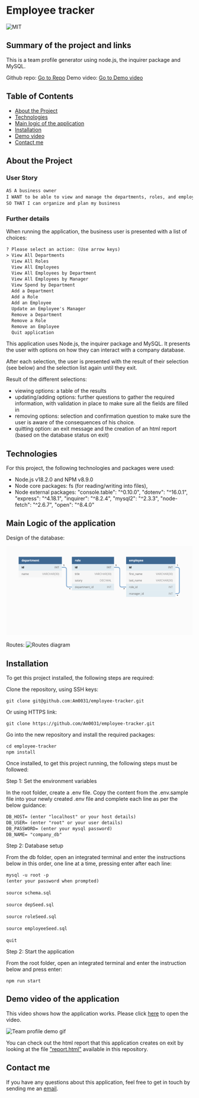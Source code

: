 # Employee tracker

![MIT](https://img.shields.io/badge/License-MIT-blue)

## Summary of the project and links

This is a team profile generator using node.js, the inquirer package and MySQL.

Github repo: [Go to Repo](https://github.com/Am0031/employee-tracker/tree/dev)
Demo video: [Go to Demo video]()

## Table of Contents

- [About the Project](#about-the-project)
- [Technologies](#technologies)
- [Main logic of the application](#main-logic-of-the-application)
- [Installation](#installation)
- [Demo video](#demo-video-of-the-application)
- [Contact me](#contact-me)

## About the Project

### User Story

```md
AS A business owner
I WANT to be able to view and manage the departments, roles, and employees in my company
SO THAT I can organize and plan my business
```

### Further details

When running the application, the business user is presented with a list of choices:

```
? Please select an action: (Use arrow keys)
> View All Departments
  View All Roles
  View All Employees
  View All Employees by Department
  View All Employees by Manager
  View Spend by Department
  Add a Department
  Add a Role
  Add an Employee
  Update an Employee's Manager
  Remove a Department
  Remove a Role
  Remove an Employee
  Quit application

```

This application uses Node.js, the inquirer package and MySQL. It presents the user with options on how they can interact with a company database.

After each selection, the user is presented with the result of their selection (see below) and the selection list again until they exit.

Result of the different selections:

- viewing options: a table of the results
- updating/adding options: further questions to gather the required information, with validation in place to make sure all the fields are filled in
- removing options: selection and confirmation question to make sure the user is aware of the consequences of his choice.
- quitting option: an exit message and the creation of an html report (based on the database status on exit)

## Technologies

For this project, the following technologies and packages were used:

- Node.js v18.2.0 and NPM v8.9.0
- Node core packages: fs (for reading/writing into files),
- Node external packages:
  "console.table": "^0.10.0",
  "dotenv": "^16.0.1",
  "express": "^4.18.1",
  "inquirer": "^8.2.4",
  "mysql2": "^2.3.3",
  "node-fetch": "^2.6.7",
  "open": "^8.4.0"

## Main Logic of the application

Design of the database:

![Database schema includes tables labeled “employee,” role,” and “department.”](./other/12-sql-homework-demo-01.png)

Routes:
![Routes diagram](./other/screenshots/main-logic.png)

## Installation

To get this project installed, the following steps are required:

Clone the repository, using SSH keys:

```
git clone git@github.com:Am0031/employee-tracker.git
```

Or using HTTPS link:

```
git clone https://github.com/Am0031/employee-tracker.git
```

Go into the new repository and install the required packages:

```
cd employee-tracker
npm install
```

Once installed, to get this project running, the following steps must be followed:

Step 1: Set the environment variables

In the root folder, create a .env file. Copy the content from the .env.sample file into your newly created .env file and complete each line as per the below guidance:

```
DB_HOST= (enter "localhost" or your host details)
DB_USER= (enter "root" or your user details)
DB_PASSWORD= (enter your mysql password)
DB_NAME= "company_db"
```

Step 2: Database setup

From the db folder, open an integrated terminal and enter the instructions below in this order, one line at a time, pressing enter after each line:

```
mysql -u root -p
(enter your password when prompted)

source schema.sql

source depSeed.sql

source roleSeed.sql

source employeeSeed.sql

quit
```

Step 2: Start the application

From the root folder, open an integrated terminal and enter the instruction below and press enter:

```
npm run start
```

## Demo video of the application

This video shows how the application works.
Please click [here](https://drive.google.com/file/d/1CH2OFQBZ5pyW4cKtX1qrRK81sBAKIvkC/view) to open the video.

![Team profile demo gif](./other/team-profile-demo.gif)

You can check out the html report that this application creates on exit by looking at the file ["report.html"](./dist/report.html) available in this repository.

## Contact me

If you have any questions about this application, feel free to get in touch by sending me an [email](mailto:amelie.pira@gmail.com).
